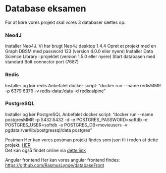 # Database eksamen

For at køre vores projekt skal vores 3 databaser sættes op.

### Neo4J
Installer Neo4J. Vi har brugt Neo4J desktop 1.4.4
Opret et projekt med en Graph DBSM med password 123 (version 4.0.0 eller nyere)
Installer Data Science Library i projektet (version 1.5.0 eller nyere)
Start databasen med standard Bolt connector port (7687)

### Redis 
Installer og kør redis 
Anbefalet docker script: 
“docker run --name redisMMR -p 6379:6379 -v redis-data:/data -d redis:alpine”


### PostgreSQL
Installer og kør PostgreSQL
Anbefalet docker script: 
“docker run --name postgresMMR -p 5432:5432 -d -e POSTGRES_PASSWORD=softdb -e POSTGRES_USER=softdb -e POSTGRES_DB=movieusers -v pgdata:/var/lib/postgressql/data postgres”


Postman 
Her kan vores postman projekt findes som json fil i roden af dette projekt. [HER](https://github.com/Magmose/Database_Eksamen_Backend/blob/main/postman_database_collection.json)  
Det kan også findet online via [dette link](https://www.getpostman.com/collections/1ffbafcceaab14506273)


Angular frontend
Her kan vores angular frontend findes: 
https://github.com/RasmusLynge/databaseFront
